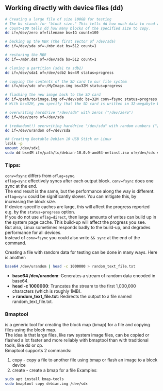 ## Working directly with device files (dd)

```bash
# Creating a large file of size 100GB for testing
# The bs stands for "block size." This tells dd how much data to read and write at a time.
# count=100 tells dd how many blocks of the specified size to copy.
dd if=/dev/zero of=filename bs=1G count=100

# backing up the MBR (the first sector of /dev/sda)
dd if=/dev/sda of=~/mbr.dat bs=512 count=1

# restoring the MBR
dd if=~/mbr.dat of=/dev/sda bs=512 count=1

# cloning a partition (sda1 to sdb2)
dd if=/dev/sda1 of=/dev/sdb2 bs=4M status=progress

# copying the contents of the SD card to our file system
dd if=/dev/sdc of=~/MyImage.img bs=32M status=progress

# flashing the new image back to the SD card
dd if=/path/to/image.img of=/dev/sdc bs=32M conv=fsync status=progress
# With bs=32M, you specify that the SD card is written in 32-megabyte blocks, conv=fsync forces the process to physically write each block.

# overwriting harddrive "/dev/sda" with zeros ("/dev/zero")
dd if=/dev/zero of=/dev/sda

# (redundant!) overwriting harddrive "/dev/sda" with random numbers ("/dev/urandom")
dd if=/dev/urandom of=/dev/sda

## Creating Bootable Debian 10 USB Stick on Linux
lsblk -p
umount /dev/sdx1
sudo dd bs=4M if=/path/to/debian-10.0.0-amd64-netinst.iso of=/dev/sdx status=progress oflag=sync
```

### Tipps:
`conv=fsync` differs from `oflag=sync`.  
`oflag=sync` effectively syncs after each output block. `conv=fsync` does one sync at the end.  
The end result is the same, but the performance along the way is different.  
`oflag=sync` could be significantly slower. You can mitigate this, by increasing the block size.  
If device-specific caches are large, this will affect the progress reported e.g. by the `status=progress` option.  
If you do not use `oflag=direct`, then large amounts of writes can build up in the system page cache. This build-up will affect the progress you see.  
But also, Linux sometimes responds badly to the build-up, and degrades performance for all devices.  
Instead of `conv=fsync` you could also write `&& sync` at the end of the command.

Creating a file with random data for testing can be done in many ways. Here is another:  
```bash
base64 /dev/urandom | head -c 1000000 > random_text_file.txt
```  
- **base64 /dev/urandom**: Generates a stream of random data encoded in base64.
- **head -c 1000000**: Truncates the stream to the first 1,000,000 characters (which is roughly 1MB).
- **> random_text_file.txt**: Redirects the output to a file named random_text_file.txt.


### Bmaptool
is a generic tool for creating the block map (bmap) for a file and copying files using the block map.  
The idea is that large files, like raw system image files, can be copied or flashed a lot faster and more reliably with bmaptool than with traditional tools, like dd or cp.  
Bmaptool supports 2 commands:  
 1. copy - copy a file to another file using bmap or flash an image to a block device
 2. create - create a bmap for a file
Examples:
```bash
sudo apt install bmap-tools
sudo bmaptool copy debian.img /dev/sdx
```

